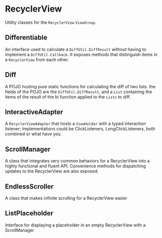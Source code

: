 # RecyclerView

Utility classes for the ```RecyclerView``` ```ViewGroup```.

## Differentiable

An interface used to calculate a ```DiffUtil.DiffResult``` without having to implement a ```DiffUtil.Callback```.
It exposes methods that distinguish items in a ```RecyclerView``` from each other.

## Diff

A POJO hosting pure static functions for calculating the diff of two lists. the fields of the POJO
are the ```DiffUtil.DiffResult```, and a ```List``` containing the items of the result of the
bi function applied to the ```Lists``` to diff.


## InteractiveAdapter

A ```RecyclerViewAdapter``` that hosts a ```ViewHolder``` with a typed interaction listener;
Implementations could be ClickListeners, LongClickListeners, both combined or what have you.

## ScrollManager

A class that integrates very common behaviors for a RecyclerView into a highly functional and fluent API.
Convenience methods for dispatching updates to the RecyclerView are also exposed.

## EndlessScroller

A class that makes infinite scrolling for a RecyclerView easier

## ListPlaceholder

Interface for displaying a placeholder in an empty RecyclerView with a ScrollManager




